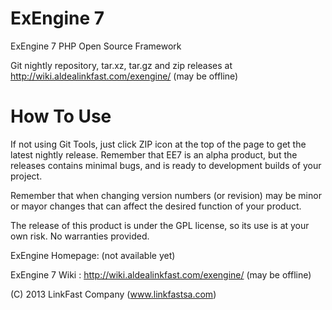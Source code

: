ExEngine 7
==========

ExEngine 7 PHP Open Source Framework

Git nightly repository, tar.xz, tar.gz and zip releases at http://wiki.aldealinkfast.com/exengine/ (may be offline)

How To Use
==========

If not using Git Tools, just click ZIP icon at the top of the page to get the latest nightly release.
Remember that EE7 is an alpha product, but the releases contains minimal bugs, and is ready to development builds of your project.

Remember that when changing version numbers (or revision) may be minor or mayor changes that can affect the desired function of your product.

The release of this product is under the GPL license, so its use is at your own risk. No warranties provided.

ExEngine Homepage: (not available yet)

ExEngine 7 Wiki  : http://wiki.aldealinkfast.com/exengine/ (may be offline)

(C) 2013 LinkFast Company (www.linkfastsa.com)